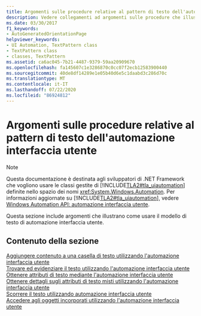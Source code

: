 ```yaml
---
title: Argomenti sulle procedure relative al pattern di testo dell'automazione interfaccia utente
description: Vedere collegamenti ad argomenti sulle procedure che illustrano come usare il modello di testo di automazione interfaccia utente. Gli argomenti includono l'aggiunta di contenuto a una casella di testo, l'attraversamento del testo e altro ancora.
ms.date: 03/30/2017
f1_keywords:
- AutoGeneratedOrientationPage
helpviewer_keywords:
- UI Automation, TextPattern class
- TextPattern class
- classes, TextPattern
ms.assetid: ca6ac045-7b21-4487-9379-59aa20909670
ms.openlocfilehash: fa145607c1e3286870c0cc07f2ecb12583900440
ms.sourcegitcommit: 40de8df14289e1e05b40d6e5c1daabd3c286d70c
ms.translationtype: MT
ms.contentlocale: it-IT
ms.lasthandoff: 07/22/2020
ms.locfileid: "86924812"
---
```

# <a name="ui-automation-text-pattern-how-to-topics"></a>Argomenti sulle procedure relative al pattern di testo dell'automazione interfaccia utente
> [!NOTE]
> Questa documentazione è destinata agli sviluppatori di .NET Framework che vogliono usare le classi gestite di [!INCLUDE[TLA2#tla_uiautomation](../../../includes/tla2sharptla-uiautomation-md.md)] definite nello spazio dei nomi <xref:System.Windows.Automation>. Per informazioni aggiornate su [!INCLUDE[TLA2#tla_uiautomation](../../../includes/tla2sharptla-uiautomation-md.md)], vedere [Windows Automation API: automazione interfaccia utente](/windows/win32/winauto/entry-uiauto-win32).  
  
 Questa sezione include argomenti che illustrano come usare il modello di testo di automazione interfaccia utente.  
  
## <a name="in-this-section"></a>Contenuto della sezione  
 [Aggiungere contenuto a una casella di testo utilizzando l'automazione interfaccia utente](add-content-to-a-text-box-using-ui-automation.md)  
 [Trovare ed evidenziare il testo utilizzando l'automazione interfaccia utente](find-and-highlight-text-using-ui-automation.md)  
 [Ottenere attributi di testo mediante l'automazione interfaccia utente](obtain-text-attributes-using-ui-automation.md)  
 [Ottenere dettagli sugli attributi di testo misti utilizzando l'automazione interfaccia utente](obtain-mixed-text-attribute-details-using-ui-automation.md)  
 [Scorrere il testo utilizzando automazione interfaccia utente](traverse-text-using-ui-automation.md)  
 [Accedere agli oggetti incorporati utilizzando l'automazione interfaccia utente](access-embedded-objects-using-ui-automation.md)
